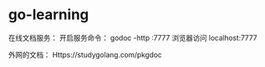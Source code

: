 # go-learning
在线文档服务：
开启服务命令： 
godoc -http :7777
浏览器访问
localhost:7777

外网的文档：
Https://studygolang.com/pkgdoc
